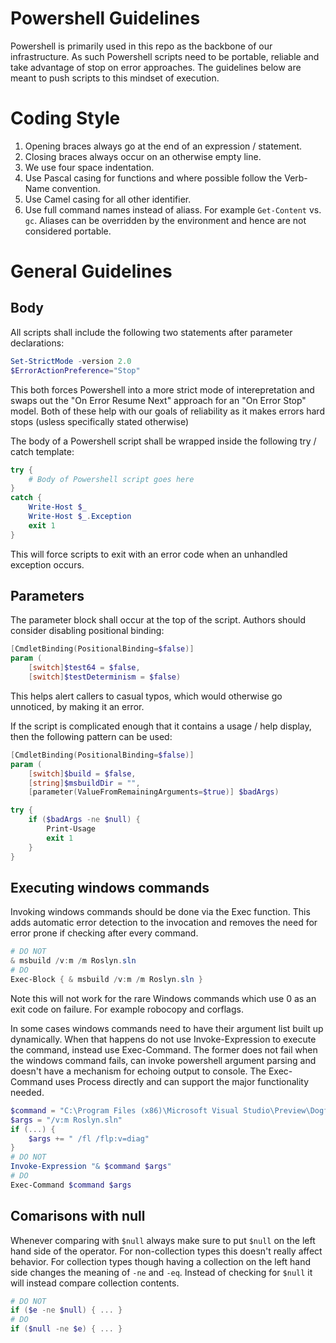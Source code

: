 Powershell Guidelines
==============

Powershell is primarily used in this repo as the backbone of our infrastructure.  As such 
Powershell scripts need to be portable, reliable and take advantage of stop on error 
approaches.  The guidelines below are meant to push scripts to this mindset of execution.

# Coding Style

1. Opening braces always go at the end of an expression / statement. 
1. Closing braces always occur on an otherwise empty line.
1. We use four space indentation.
1. Use Pascal casing for functions and where possible follow the Verb-Name convention.
1. Use Camel casing for all other identifier.
1. Use full command names instead of aliass.  For example `Get-Content` vs. `gc`.  Aliases can be 
overridden by the environment and hence are not considered portable. 

# General Guidelines

## Body 

All scripts shall include the following two statements after parameter declarations:

``` powershell
Set-StrictMode -version 2.0
$ErrorActionPreference="Stop"
```

This both forces Powershell into a more strict mode of interepretation and swaps out the 
"On Error Resume Next" approach for an "On Error Stop" model.  Both of these help with our
goals of reliability as it makes errors hard stops (usless specifically stated otherwise)

The body of a Powershell script shall be wrapped inside the following try / catch template:

``` powershell
try { 
    # Body of Powershell script goes here
}
catch {
    Write-Host $_
    Write-Host $_.Exception
    exit 1
}
```

This will force scripts to exit with an error code when an unhandled exception occurs. 

## Parameters

The parameter block shall occur at the top of the script.  Authors should consider disabling
positional binding:

``` powershell
[CmdletBinding(PositionalBinding=$false)]
param (
    [switch]$test64 = $false,
    [switch]$testDeterminism = $false)
```

This helps alert callers to casual typos, which would otherwise go unnoticed, by making it an 
error. 

If the script is complicated enough that it contains a usage / help display, then the following 
pattern can be used:

``` powershell
[CmdletBinding(PositionalBinding=$false)]
param (
    [switch]$build = $false, 
    [string]$msbuildDir = "",
    [parameter(ValueFromRemainingArguments=$true)] $badArgs)

try {
    if ($badArgs -ne $null) {
        Print-Usage 
        exit 1
    }
}

```

## Executing windows commands

Invoking windows commands should be done via the Exec function.  This adds automatic error detection 
to the invocation and removes the need for error prone if checking after every command.

``` powershell
# DO NOT
& msbuild /v:m /m Roslyn.sln
# DO 
Exec-Block { & msbuild /v:m /m Roslyn.sln }
```

Note this will not work for the rare Windows commands which use 0 as an exit code on failure.  For 
example robocopy and corflags.

In some cases windows commands need to have their argument list built up dynamically.  When that 
happens do not use Invoke-Expression to execute the command, instead use Exec-Command.  The former
does not fail when the windows command fails, can invoke powershell argument parsing and doesn't 
have a mechanism for echoing output to console.  The Exec-Command uses Process directly and can support
the major functionality needed.


``` powershell
$command = "C:\Program Files (x86)\Microsoft Visual Studio\Preview\Dogfood\MSBuild\15.0\Bin\MSBuild.exe"
$args = "/v:m Roslyn.sln"
if (...) { 
    $args += " /fl /flp:v=diag"
}
# DO NOT
Invoke-Expression "& $command $args"
# DO
Exec-Command $command $args
```

## Comarisons with null
Whenever comparing with `$null` always make sure to put `$null` on the left hand side of the 
operator. For non-collection types this doesn't really affect behavior. For collection types though
having a collection on the left hand side changes the meaning of `-ne` and `-eq`. Instead of checking
for `$null` it will instead compare collection contents.

``` powershell
# DO NOT
if ($e -ne $null) { ... }
# DO
if ($null -ne $e) { ... }
```

